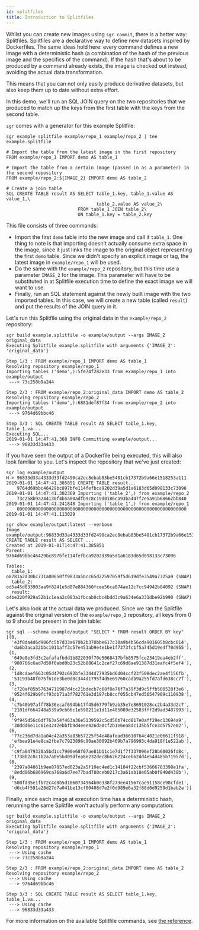```yaml
---
id: splitfiles
title: Introduction to Splitfiles
---
```


Whilst you can create new images using `sgr commit`, there is a better
way: Splitfiles. Splitfiles are a declarative way to define new datasets
inspired by Dockerfiles. The same ideas hold here: every command defines
a new image with a deterministic hash (a combination of the hash of the
previous image and the specifics of the command). If the hash that's
about to be produced by a command already exists, the image is checked
out instead, avoiding the actual data transformation.

This means that you can not only easily produce derivative datasets, but
also keep them up to date without extra effort.

In this demo, we'll run an SQL JOIN query on the two repositories that
we produced to match up the keys from the first table with the keys from
the second table.

`sgr` comes with a generator for this example Splitfile:

    sgr example splitfile example/repo_1 example/repo_2 | tee example.splitfile

    # Import the table from the latest image in the first repository
    FROM example/repo_1 IMPORT demo AS table_1

    # Import the table from a certain image (passed in as a parameter) in the second repository
    FROM example/repo_2:${IMAGE_2} IMPORT demo AS table_2

    # Create a join table
    SQL CREATE TABLE result AS SELECT table_1.key, table_1.value AS value_1,\
                                      table_2.value AS value_2\
                               FROM table_1 JOIN table_2\
                               ON table_1.key = table_2.key

This file consists of three commands:

-    Import the first `demo` table into the new image and call it
     `table_1`. One thing to note is that importing doesn't actually
     consume extra space in the image, since it just links the image to
     the original object representing the first `demo` table. Since we
     didn't specify an explicit image or tag, the latest image in
     `example/repo_1` will be used.
-    Do the same with the `example/repo_2` repository, but this time
     use a parameter `IMAGE_2` for the image. This parameter will have
     to be substituted in at Splitfile execution time to define the
     exact image we will want to use.
-    Finally, run an SQL statement against the newly built image with
     the two imported tables. In this case, we will create a new table
     (called `result`) and put the results of the JOIN query in it.

Let's run this Splitfile using the original data in the `example/repo_2`
repository:

    sgr build example.splitfile -o example/output --args IMAGE_2 original_data
    Executing Splitfile example.splitfile with arguments {'IMAGE_2': 'original_data'}

    Step 1/3 : FROM example/repo_1 IMPORT demo AS table_1
    Resolving repository example/repo_1
    Importing tables ('demo',):5fe74f282e33 from example/repo_1 into example/output
     ---> 73c258b9a244

    Step 2/3 : FROM example/repo_2:original_data IMPORT demo AS table_2
    Resolving repository example/repo_2
    Importing tables ('demo',):6881def87f34 from example/repo_2 into example/output
     ---> 9764d69bbc46

    Step 3/3 : SQL CREATE TABLE result AS SELECT table_1.key, table_1.va...
    Executing SQL...
    2019-01-01 14:47:41,368 INFO Committing example/output...
     ---> 96833d33a433

If you have seen the output of a Dockerfile being executed, this will
also look familiar to you. Let's inspect the repository that we've just
created:

    sgr log example/output
    H-> 96833d33a4333d33fd2490ca2ec8ebab83be5481cb17372b9a66e1518253a111 2019-01-01 14:47:41.385851 CREATE TABLE result...
        9764d69bbc46429bc897bfe114fefbca9202d39a5d1a6183d65d098133c73096 2019-01-01 14:47:41.302369 Importing ('table_2',) from example/repo_2
        73c258b9a244130f4b5a80adfb9c8c19d0186ca93ba447f2e5a91b68662bb840 2019-01-01 14:47:41.241848 Importing ('table_1',) from example/repo_1
        0000000000000000000000000000000000000000000000000000000000000000 2019-01-01 14:47:41.113029

    sgr show example/output:latest --verbose
    Image example/output:96833d33a4333d33fd2490ca2ec8ebab83be5481cb17372b9a66e1518253a111
    CREATE TABLE result AS SELECT ...
    Created at 2019-01-01T14:47:41.385851
    Parent: 9764d69bbc46429bc897bfe114fefbca9202d39a5d1a6183d65d098133c73096

    Tables:
      table_1: o8781a2d30bc731a00650ff9833a5bcc65d22597059f5d619dfe3549a7325a9 (SNAP)
      table_2: od5a45d033903aa9f8241e5d87e884360fcee56ca874ae12c7cc94942b84092 (SNAP)
      result: o4be220f929a52b1c1eaa2c083a1fbcab0cbc4bdd3c9a634e6a331dbe92b990 (SNAP)

Let's also look at the actual data we produced. Since we ran the
Splitfile against the original version of the `example/repo_2`
repository, all keys from 0 to 9 should be present in the join table:

    sgr sql --schema example/output "SELECT * FROM result ORDER BY key"
    [(0,
      'e3f8da4d6d906fc5b7d33a670b2b370bbe617c30a9b4b56cda901605b8cbc014',
      'da6b3aca32bbc1011aff3c57e453ab9e4e1be1f7373fc1f5a745d19e4f70d955'),
     (1,
      '649e8e3fd3c2afafafbdd1b822030f70e5068417bfb8575fce23419ea4eb2ff',
      '980766c6ad7d50f0abd0b23c52b88641c2cef27c69d8ae91387d31eafc4f5ef4'),
     (2,
      '1d8cdaef663c05d4792c692bfe3344d77935bd6d04ccf23f508dec2ae4f156fb',
      '53193b48f075f61de3be0d8c344d1795f4d5e69760cadb9a255fd7afd638cc7f'),
     (3,
      'c720af85b57634711987d4cc21bdecb7c68f8e76f7a39f3d9c5ffb500528f3e6',
      '9524f629b9fcf93db71a3f782761e3d197cb8ccf055cb47ed56547909c110938'),
     (4,
      'c7b40b97aff78b36ecaf694bb17f45d6779fb9ab35e7e8691028cc2b4a33d2c7',
      '2101df664248a539a9cb66c1e598211e1d11e485089e32583fff2d9ad3487993'),
     (5,
      '9f945d56c6df763a54f463a36e5139592c5cd50b74cd817e0aff29ec13694a9',
      '30ddd6e11c61e3242ebbfb9d4eee426da0cf2b1e6ea8dc135b5fce3d5757e02'),
     (6,
      '77c236d7da1a04c42a353a83b57225f54e48afead36610764c4021e06611f918',
      'efbea91e4e8ca2fbe7c7923896c90ae30092b409b7a796993c4da918f1e522ab'),
     (7,
      'c9fa6479320a5bd1cc7900e68f07ae81b11c1e7d1f7f337096ef28b60026fd8c',
      '1738b2c8c1b2a7a0e5bd09dfea8e232dec8b626224ceb62dd4e54d485b71957d'),
     (8,
      '2397a04861b9ee87057ed023a2a5f10ec4ed1c14184f22cbf53606783398e1fa',
      '8edd06b686969ca768a6d7ee77bad780ceb0217c3a61ab18e65ab0f840d438b'),
     (9,
      '500fd35e1fb72c4d0b5d1060734964b0e338f273ee41567cae51158ce98cfde1',
      'd6cb4f591a28d27d7a041be13cf00408d7e2f0d989e6a32f88d0d9259d1bab2a')]

Finally, since each image at execution time has a deterministic hash,
rerunning the same Splitfile won't actually perform any computation:

    sgr build example.splitfile -o example/output --args IMAGE_2 original_data
    Executing Splitfile example.splitfile with arguments {'IMAGE_2': 'original_data'}

    Step 1/3 : FROM example/repo_1 IMPORT demo AS table_1
    Resolving repository example/repo_1
     ---> Using cache
     ---> 73c258b9a244

    Step 2/3 : FROM example/repo_2:original_data IMPORT demo AS table_2
    Resolving repository example/repo_2
     ---> Using cache
     ---> 9764d69bbc46

    Step 3/3 : SQL CREATE TABLE result AS SELECT table_1.key, table_1.va...
     ---> Using cache
     ---> 96833d33a433

For more information on the available Splitfile commands, see [the reference](splitfile_intro).
